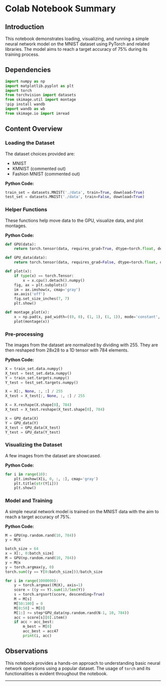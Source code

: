 # Colab Notebook Summary

## Introduction
This notebook demonstrates loading, visualizing, and running a simple neural network model on the MNIST dataset using PyTorch and related libraries. The model aims to reach a target accuracy of 75% during its training process.

## Dependencies
```python
import numpy as np
import matplotlib.pyplot as plt
import torch
from torchvision import datasets
from skimage.util import montage
!pip install wandb
import wandb as wb
from skimage.io import imread
```

## Content Overview

### Loading the Dataset
The dataset choices provided are:
- MNIST
- KMNIST (commented out)
- Fashion MNIST (commented out)

**Python Code:**
```python
train_set = datasets.MNIST('./data', train=True, download=True)
test_set = datasets.MNIST('./data', train=False, download=True)
```

### Helper Functions
These functions help move data to the GPU, visualize data, and plot montages.

**Python Code:**
```python
def GPU(data):
    return torch.tensor(data, requires_grad=True, dtype=torch.float, device=torch.device('cuda'))

def GPU_data(data):
    return torch.tensor(data, requires_grad=False, dtype=torch.float, device=torch.device('cuda'))

def plot(x):
    if type(x) == torch.Tensor:
        x = x.cpu().detach().numpy()
    fig, ax = plt.subplots()
    im = ax.imshow(x, cmap='gray')
    ax.axis('off')
    fig.set_size_inches(7, 7)
    plt.show()

def montage_plot(x):
    x = np.pad(x, pad_width=((0, 0), (1, 1), (1, 1)), mode='constant', constant_values=0)
    plot(montage(x))
```

### Pre-processing
The images from the dataset are normalized by dividing with 255. They are then reshaped from 28x28 to a 1D tensor with 784 elements.

**Python Code:**
```python
X = train_set.data.numpy()
X_test = test_set.data.numpy()
Y = train_set.targets.numpy()
Y_test = test_set.targets.numpy()

X = X[:, None, :, :] / 255
X_test = X_test[:, None, :, :] / 255

X = X.reshape(X.shape[0], 784)
X_test = X_test.reshape(X_test.shape[0], 784)

X = GPU_data(X)
Y = GPU_data(Y)
X_test = GPU_data(X_test)
Y_test = GPU_data(Y_test)
```

### Visualizing the Dataset
A few images from the dataset are showcased.

**Python Code:**
```python
for i in range(10):
    plt.imshow(X[i, 0, :, :], cmap='gray')
    plt.title(str(Y[i]))
    plt.show()
```

### Model and Training
A simple neural network model is trained on the MNIST data with the aim to reach a target accuracy of 75%.

**Python Code:**
```python
M = GPU(np.random.rand(10, 784))
y = M@X

batch_size = 64
x = X[:, 0:batch_size]
M = GPU(np.random.rand(10, 784))
y = M@x
y = torch.argmax(y, 0)
torch.sum((y == Y[0:batch_size]))/batch_size

for i in range(1000000):
    y = torch.argmax((M@X), axis=1)
    score = ((y == Y).sum(1)/len(Y))
    s = torch.argsort(score, descending=True)
    M = M[s]
    M[50:100] = 0
    M[0:50] = M[0]
    M[1:] += step*GPU_data(np.random.rand(N-1, 10, 784))
    acc = score[s][0].item()
    if acc > acc_best:
        m_best = M[0]
        acc_best = acc47
        print(i, acc)
```

## Observations
This notebook provides a hands-on approach to understanding basic neural network operations using a popular dataset. The usage of `torch` and its functionalities is evident throughout the notebook.

---
